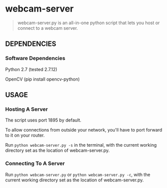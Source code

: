 # webcam-server

> webcam-server.py is an all-in-one python script that lets you host or connect to a webcam server.

## DEPENDENCIES

### Software Dependencies

Python 2.7 (tested 2.7.12)

OpenCV (pip install opencv-python)


## USAGE

### Hosting A Server

The script uses port 1895 by default.

To allow connections from outside your network, you'll have to port forward to it on your router.

Run `python webcam-server.py -s` in the terminal, with the current working directory set as the location of webcam-server.py.


### Connecting To A Server

Run `python webcam-server.py` or `python webcam-server.py -c`, with the current working directory set as the location of webcam-server.py.
